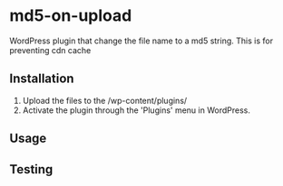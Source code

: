 md5-on-upload
=============

WordPress plugin that change the file name to a md5 string. This is for preventing cdn cache

Installation
-----------

1. Upload the files to the /wp-content/plugins/
2. Activate the plugin through the 'Plugins' menu in WordPress.

Usage
-----


Testing
-------